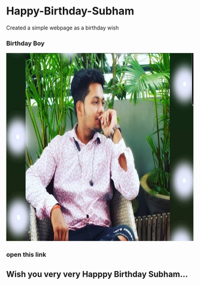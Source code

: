 # Happy-Birthday-Subham
Created a simple webpage as a birthday wish



### Birthday Boy
<a href="https://a4abhishekkmr.github.io/Happy-Birthday-Subham/index"><img src="https://github.com/a4abhishekkmr/Happy-Birthday-Subham/blob/master/img/6.jpg" height="500px" width="500px" alt="subham's image"/></a>


### open this link

##  Wish you very very Happpy Birthday Subham...
